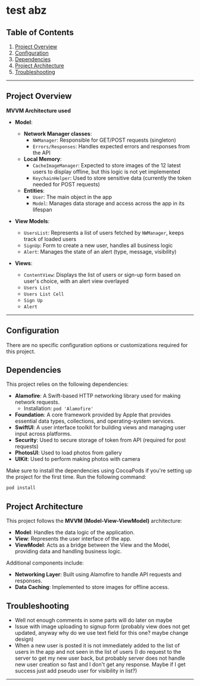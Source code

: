 

# test abz

## Table of Contents
1. [Project Overview](#project-overview)
2. [Configuration](#configuration)
3. [Dependencies](#dependencies)
4. [Project Architecture](#project-architecture)
5. [Troubleshooting](#troubleshooting)

---

## Project Overview

**MVVM Architecture used**

- **Model**:  
  - **Network Manager classes**:  
    - `NWManager`: Responsible for GET/POST requests (singleton)  
    - `Errors/Responses`: Handles expected errors and responses from the API  
  - **Local Memory**:  
    - `CacheImageManager`: Expected to store images of the 12 latest users to display offline, but this logic is not yet implemented  
    - `KeychainHelper`: Used to store sensitive data (currently the token needed for POST requests)  
  - **Entities**:  
    - `User`: The main object in the app
    - `Model`: Manages data storage and access across the app in its lifespan

- **View Models**:  
  - `UsersList`: Represents a list of users fetched by `NWManager`, keeps track of loaded users  
  - `SignUp`: Form to create a new user, handles all business logic  
  - `Alert`: Manages the state of an alert (type, message, visibility)  

- **Views**:  
  - `ContentView`: Displays the list of users or sign-up form based on user's choice, with an alert view overlayed  
  - `Users List`  
  - `Users List Cell`  
  - `Sign Up`  
  - `Alert`
 
---

## Configuration
There are no specific configuration options or customizations required for this project.

## Dependencies
This project relies on the following dependencies:
- **Alamofire**: A Swift-based HTTP networking library used for making network requests.
  - Installation: `pod 'Alamofire'`
- **Foundation**: A core framework provided by Apple that provides essential data types, collections, and operating-system services.
- **SwiftUI**: A user interface toolkit for building views and managing user input across platforms.
- **Security**: Used to secure storage of token from API (required for post requests)
- **PhotosUI**: Used to load photos from gallery
- **UIKit**: Used to perform making photos with camera

Make sure to install the dependencies using CocoaPods if you're setting up the project for the first time. Run the following command:

```bash
pod install
```

## Project Architecture
This project follows the **MVVM (Model-View-ViewModel)** architecture:
- **Model**: Handles the data logic of the application.
- **View**: Represents the user interface of the app.
- **ViewModel**: Acts as a bridge between the View and the Model, providing data and handling business logic.

Additional components include:
- **Networking Layer**: Built using Alamofire to handle API requests and responses.
- **Data Caching**: Implemented to store images for offline access.

## Troubleshooting
- Well not enough comments in some parts will do later on maybe
- Issue with image uploading to signup form (probably view does not get updated, anyway why do we use text field for this one? maybe change design)
- When a new user is posted it is not immediately added to the list of users in the app and not seen in the list of users (I do request to the server to get my new user back, but probably server does not handle new user creation so fast and I don't get any response. Maybe if I get success just add pseudo user for visibility in list?)

---

